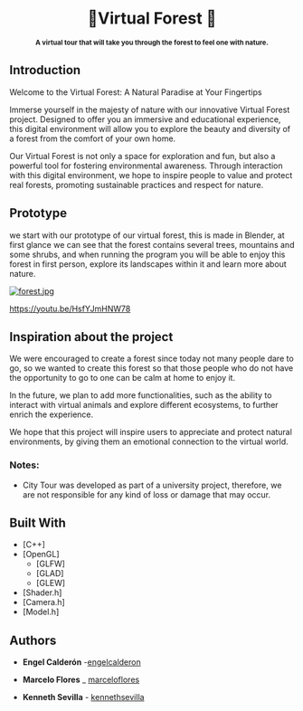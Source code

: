 <div align="center">
<h1 >🌲Virtual Forest 🌲</h1>
<p ><sup><b>A virtual tour that will take you through the forest to feel one with nature. </b></sup></p>
</div>

## Introduction

Welcome to the Virtual Forest: A Natural Paradise at Your Fingertips

Immerse yourself in the majesty of nature with our innovative Virtual Forest project. Designed to offer you an immersive and educational experience, this digital environment will allow you to explore the beauty and diversity of a forest from the comfort of your own home.

Our Virtual Forest is not only a space for exploration and fun, but also a powerful tool for fostering environmental awareness. Through interaction with this digital environment, we hope to inspire people to value and protect real forests, promoting sustainable practices and respect for nature.

## Prototype
we start with our prototype of our virtual forest, this is made in Blender, at first glance we can see that the forest contains several trees, mountains and some shrubs, and when running the program you will be able to enjoy this forest in first person, explore its landscapes within it and learn more about nature.

[![forest.jpg](https://i.postimg.cc/cC9bkggk/forest.jpg)](https://postimg.cc/xNm5cdPL)

https://youtu.be/HsfYJmHNW78

## Inspiration about the project
We were encouraged to create a forest since today not many people dare to go, so we wanted to create this forest so that those people who do not have the opportunity to go to one can be calm at home to enjoy it.

In the future, we plan to add more functionalities, such as the ability to interact with virtual animals and explore different ecosystems, to further enrich the experience.

We hope that this project will inspire users to appreciate and protect natural environments, by giving them an emotional connection to the virtual world.

### Notes:

- City Tour was developed as part of a university project, therefore, we are not responsible for any kind of loss or damage that may occur.


## Built With
- [C++]
- [OpenGL]
  - [GLFW]
  - [GLAD]
  - [GLEW]
- [Shader.h]
- [Camera.h]
- [Model.h]



## Authors

- **Engel Calderón** -[engelcalderon](https://github.com/engelcaldero28)

* **Marcelo Flores** _  [marceloflores](https://github.com/Allhein)

* **Kenneth Sevilla** - [kennethsevilla](https://github.com/Kenneth-Sevilla)

